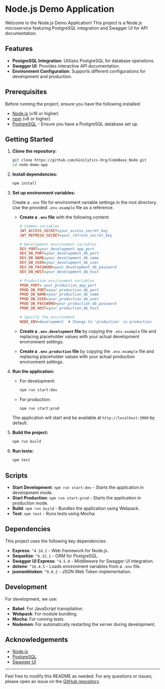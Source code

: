 # Node.js Demo Application

Welcome to the Node.js Demo Application! This project is a Node.js microservice featuring PostgreSQL integration and Swagger UI for API documentation.

## Features

- **PostgreSQL Integration**: Utilizes PostgreSQL for database operations.
- **Swagger UI**: Provides interactive API documentation.
- **Environment Configuration**: Supports different configurations for development and production.

## Prerequisites

Before running the project, ensure you have the following installed:

- [Node.js](https://nodejs.org/) (v16 or higher)
- [npm](https://www.npmjs.com/) (v8 or higher)
- [PostgreSQL](https://www.postgresql.org/) - Ensure you have a PostgreSQL database set up.

## Getting Started

1. **Clone the repository:**

    ```bash
    git clone https://github.com/Ginilytics-Org/CodeBase_Node.git
    cd node-demo-app
    ```

2. **Install dependencies:**

    ```bash
    npm install
    ```

3. **Set up environment variables:**

    Create a `.env` file for environment variable  settings  in the root directory. Use the provided `.env.example` file as a reference.

    - **Create a `.env` file** with the following content:

      ```ini
      # Common variables
      JWT_ACCESS_SECRET=your_access_secret_key
      JWT_REFRESH_SECRET=your_refresh_secret_key

      # Development environment variables
      DEV_PORT=your_development_app_port
      DEV_DB_PORT=your_development_db_port
      DEV_DB_NAME=your_development_db_name
      DEV_DB_USER=your_development_db_user
      DEV_DB_PASSWORD=your_development_db_password
      DEV_DB_HOST=your_development_db_host

      # Production environment variables
      PROD_PORT= your_production_app_port
      PROD_DB_PORT=your_production_db_port
      PROD_DB_NAME=your_production_db_name
      PROD_DB_USER=your_production_db_user
      PROD_DB_PASSWORD=your_production_db_password
      PROD_DB_HOST=your_production_db_host

      # Specify the environment
      NODE_ENV=development  # Change to 'production' in production
      ```

    - **Create a `.env.development` file** by copying the `.env.example` file and replacing placeholder values with your actual development environment settings.

    - **Create a `.env.production` file** by copying the `.env.example` file and replacing placeholder values with your actual production environment settings.

4. **Run the application:**

    - For development:

        ```bash
        npm run start:dev
        ```

    - For production:

        ```bash
        npm run start:prod
        ```

    The application will start and be available at `http://localhost:3000` by default.

5. **Build the project:**

    ```bash
    npm run build
    ```

6. **Run tests:**

    ```bash
    npm test
    ```

## Scripts

- **Start Development**: `npm run start:dev` - Starts the application in development mode.
- **Start Production**: `npm run start:prod` - Starts the application in production mode.
- **Build**: `npm run build` - Bundles the application using Webpack.
- **Test**: `npm test` - Runs tests using Mocha.

## Dependencies

This project uses the following key dependencies:

- **Express**: `^4.18.2` - Web framework for Node.js.
- **Sequelize**: `^6.32.1` - ORM for PostgreSQL.
- **Swagger UI Express**: `^4.5.0` - Middleware for Swagger UI integration.
- **dotenv**: `^16.4.5` - Loads environment variables from a `.env` file.
- **jsonwebtoken**: `^9.0.2` - JSON Web Token implementation.

## Development

For development, we use:

- **Babel**: For JavaScript transpilation.
- **Webpack**: For module bundling.
- **Mocha**: For running tests.
- **Nodemon**: For automatically restarting the server during development.

## Acknowledgements

- [Node.js](https://nodejs.org/)
- [PostgreSQL](https://www.postgresql.org/)
- [Swagger UI](https://swagger.io/tools/swagger-ui/)

---

Feel free to modify this README as needed. For any questions or issues, please open an issue on the [GitHub repository](https://github.com/your-username/node-demo-app/issues).
